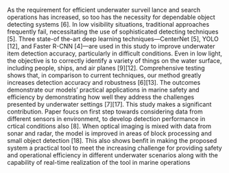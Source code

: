 As the requirement for efficient underwater surveil lance and search operations has increased, so too has the necessity for dependable object detecting systems [6]. In low visibility situations, traditional approaches frequently fail, necessitating the use of sophisticated detecting techniques [5]. Three state-of the-art deep learning techniques—CenterNet [5], YOLO [12], and Faster R-CNN [4]—are used in this study to improve underwater item detection accuracy, particularly in difficult conditions. Even in low light, the objective is to correctly identify a variety of things on the water surface, including people, ships, and air planes [9][12]. Comprehensive testing shows that, in comparison to current techniques, our method greatly increases detection accuracy and robustness [6][13]. The outcomes demonstrate our models’ practical applications in marine safety and efficiency by demonstrating how well they address the challenges presented by underwater settings [7][17]. This study makes a significant contribution. Paper foucs on first step towards considering data from different sensors in environment, to develop detection performance in crtical conditions also [8]. When optical imaging is mixed with data from sonar and radar, the model is improved in areas of block processing and small object detection [18]. This also shows benfit in making the proposed system a practical tool to meet the increasing challenge for providing safety and operational efficiency in different underwater scenarios along with the capability of real-time realization of the tool in marine operations 
